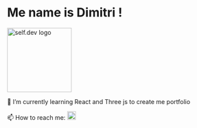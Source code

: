 <h1>Me name is Dimitri !</h1>
<p>
  <img src="https://user-images.githubusercontent.com/74038190/264141683-8aa99f6c-267d-4977-9cd3-1a4c11675863.gif"  width="150" alt="self.dev logo"/>
</p>
🌱 I’m currently learning React and Three js to create me portfolio

📫 How to reach me: <img src="https://pic.clubic.com/v1/images/1411660/raw"  width="20" alt="self.dev logo"/>

<!--
**devi-shamps/devi-shamps** is a ✨ _special_ ✨ repository because its `README.md` (this file) appears on your GitHub profile.

Here are some ideas to get you started:

- 🔭 I’m currently working on ...
- 🌱 I’m currently learning ...
- 👯 I’m looking to collaborate on ...
- 🤔 I’m looking for help with ...
- 💬 Ask me about ...
- 📫 How to reach me: ...
- 😄 Pronouns: ...
- ⚡ Fun fact: ...
-->
